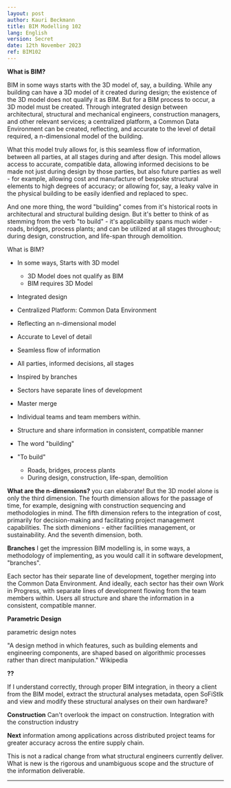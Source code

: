```yaml
---
layout: post
author: Kauri Beckmann
title: BIM Modelling 102
lang: English
version: Secret
date: 12th November 2023
ref: BIM102
---
```


**What is BIM?**

BIM in some ways starts with the 3D model of, say, a building.
While any building can have a 3D model of it created during design; the existence of the 3D model does not qualify it as BIM.
But for a BIM process to occur, a 3D model must be created.
Through integrated design between architectural, structural and mechanical engineers, construction managers, and other relevant services; a centralized platform, a Common Data Environment can be created, reflecting, and accurate to the level of detail required, a n-dimensional model of the building.


What this model truly allows for, is this seamless flow of information, between all parties, at all stages during and after design. This model allows access to accurate, compatible data, allowing informed decisions to be made not just during design by those parties, but also future parties as well - for example, allowing cost and manufacture of bespoke structural elements to high degrees of accuracy; or allowing for, say, a leaky valve in the physical building to be easily idenfied and replaced to spec.

And one more thing, the word "building" comes from it's historical roots in architectural and structural building design. But it's better to think of as stemming from the verb "to build" - it's applicability spans much wider - roads, bridges, process plants; and can be utilized at all stages throughout; during design, construction, and life-span through demolition.





What is BIM?

* In some ways, Starts with 3D model
  * 3D Model does not qualify as BIM
  * BIM requires 3D Model
* Integrated design
 * Centralized Platform: Common Data Environment
  * Reflecting an n-dimensional model
  * Accurate to Level of detail

* Seamless flow of information
 * All parties, informed decisions, all stages

* Inspired by branches
 * Sectors have separate lines of development
 * Master merge
 * Individual teams and team members within.
 * Structure and share information in consistent, compatible manner

* The word "building"
* "To build"
  * Roads, bridges, process plants
  * During design, construction, life-span, demolition

**What are the n-dimensions?** you can elaborate!
But the 3D model alone is only the third dimension.
The fourth dimension allows for the passage of time, for example, designing with construction sequencing and methodologies in mind.
The fifth dimension refers to the integration of cost, primarily for decision-making and facilitating project management capabilities.
The sixth dimenions - either facilities management, or sustainability.
And the seventh dimension, both.

**Branches**
I get the impression BIM modelling is, in some ways, a methodology of implementing, as you would call it in software development, "branches".

Each sector has their separate line of development, together merging into the Common Data Environment. And ideally, each sector has their own Work in Progress, with separate lines of development flowing from the team members within. Users all structure and share the information in a consistent, compatible manner.

**Parametric Design**

parametric design notes

"A design method in which features, such as building elements and engineering components, are shaped based on algorithmic processes rather than direct manipulation." Wikipedia

**??**

If I understand correctly, through proper BIM integration, in theory a client from the BIM model, extract the structural analyses metadata, open SoFiStIk and view and modify these structural analyses on their own hardware?

**Construction**
Can't overlook the impact on construction.
Integration with the construction industry 

**Next**
information among applications across distributed project teams for greater accuracy across the entire supply chain.

This is not a radical change from what structural engineers currently deliver. What is new is the rigorous and unambiguous scope and the structure of the information deliverable.



_____________________

